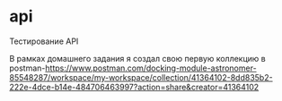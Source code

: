 # api



Тестирование API




В рамках домашнего задания я создал свою первую коллекцию в postman-https://www.postman.com/docking-module-astronomer-85548287/workspace/my-workspace/collection/41364102-8dd835b2-222e-4dce-b14e-484706463997?action=share&creator=41364102
